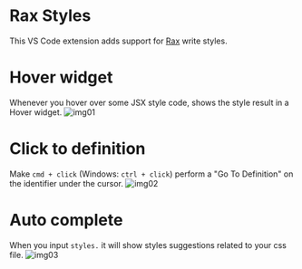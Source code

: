 # Rax Styles

This VS Code extension adds support for [Rax](https://rax.js.org/) write styles.


# Hover widget

Whenever you hover over some JSX style code,  shows the style result in a Hover widget.
![img01](https://img.alicdn.com/tfs/TB1_oWRtxv1gK0jSZFFXXb0sXXa-1488-836.gif)

# Click to definition

Make `cmd + click`  (Windows: `ctrl + click`) perform a "Go To Definition" on the identifier under the cursor. 
![img02](https://img.alicdn.com/tfs/TB1WYmQtuH2gK0jSZFEXXcqMpXa-1488-836.gif)

# Auto complete

When you input `styles.` it will show styles suggestions related to your css file.
![img03](https://img.alicdn.com/tfs/TB1y95NtxD1gK0jSZFsXXbldVXa-1664-970.gif)


